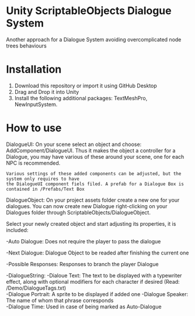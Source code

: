 # Unity ScriptableObjects Dialogue System
 Another approach for a Dialogue System avoiding overcomplicated node trees behaviours 

# Installation
1. Download this repository or import it using GitHub Desktop
2. Drag and Drop it into Unity
3. Install the following additional packages: TextMeshPro, NewInputSystem.

# How to use

DialogueUI:
	On your scene select an object and choose: AddComponent/DialogueUI.
	Thus it makes the object a controller for a Dialogue, you may have various of these around your scene, one for each NPC is recommended.
   
	Various settings of these added components can be adjusted, but the system only requires to have
	the DialogueUI component fiels filed. A prefab for a Dialogue Box is contained in /Prefabs/Text Box

DialogueObject:
   On your project assets folder create a new one for your dialogues.
   You can now create new Dialogue right-clicking on your Dialogues folder through ScriptableObjects/DialogueObject.
   
   Select your newly created object and start adjusting its properties, it is included:
   
   -Auto Dialogue: Does not require the player to pass the dialogue
    
   -Next Dialogue: Dialogue Object to be readed after finishing the current one
    
   -Possible Responses: Responses to branch the player Dialogue
    
   -DialogueString:
    -Dialoue Text: The text to be displayed with a typewriter effect, along with optional modifiers for each character 
                    if desired (Read: /Demo/DialogueTags.txt)               
    -Dialogue Portrait: A sprite to be displayed if added one 
    -Dialogue Speaker: The name of whom that phrase corresponds  
    -Dialogue Time: Used in case of being marked as Auto-Dialogue
